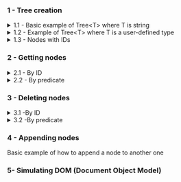 
### 1 - Tree creation
<details>
<summary>1.1 - Basic example of Tree&lt;T> where T is string </summary>
<br>
<img src="src/SyntaxChecked.FluentSimpleTree.Examples/SyntaxChecked.FluentSimpleTree.Examples/TreeCreation/basictree1.svg">

<p></p>

Code:
```csharp
    var myTree = new Tree<string>("a");
    var root = myTree.RootNode; //a

    root
      .AddChildren(new[] { "b", "c", "d", "g" })[1] //c
        .AddChildren(new[] { "e", "f" })[0] //e
          .AddChildren(new[] { "h", "i" })[0] //h
          .Parent //e
        .NextSibling //f
          .AddChildren(new[] { "j" })[0] //j
            .AddChildren(new[] { "r", "s", "t" })[2] //t
              .AddChildren(new[] { "z", "k" });
```
Output:

![](src/SyntaxChecked.FluentSimpleTree.Examples/SyntaxChecked.FluentSimpleTree.Examples/TreeCreation/output1.png)

[Full code here](src/SyntaxChecked.FluentSimpleTree.Examples/SyntaxChecked.FluentSimpleTree.Examples/TreeCreation/Example1.cs).
<hr>
</details>

<details>
<summary>1.2 - Example of Tree&lt;T> where T is a user-defined type</summary>
<img src="https://upload.wikimedia.org/wikipedia/commons/thumb/8/8e/Family_tree.svg/1024px-Family_tree.svg.png" width="60%"/>

<p></p>

Code:
```csharp
    var p1 = new Person("Lucas") { Age = 80 };
    var p2 = new Person("Mary") { Age = 60 };
    var p3 = new Person("Jason") { Age = 58 };
    var p4 = new Person("Peter") { Age = 55 };
    var p5 = new Person("Fred") { Age = 35 };
    var p6 = new Person("Jane") { Age = 32 };
    var p7 = new Person("Sean") { Age = 29 };
    var p8 = new Person("Jessica") { Age = 31 };
    var p9 = new Person("Hannah") { Age = 33 };
    var p10 = new Person("Joseph") { Age = 12 };
    var p11 = new Person("John") { Age = 8 };
    var p12 = new Person("Laura") { Age = 3 };

  var myTree = new Tree<Person>(p1);
  var root = myTree.RootNode; //Lucas

  root
    .AddChildren(new Person[] { p2, p3, p4 })[0] //Mary
      .AddChildren(new Person[] { p5, p6 })[0] //Fred
      .Parent //Mary
    .NextSibling //Jason
      .AddChildren(new Person[] { p7, p8, p9 })[1] //Jessica
        .AddChildren(new Person[] { p10, p11, p12 });
```
Output:

![](src/SyntaxChecked.FluentSimpleTree.Examples/SyntaxChecked.FluentSimpleTree.Examples/TreeCreation/output2.png)

[Full code here](src/SyntaxChecked.FluentSimpleTree.Examples/SyntaxChecked.FluentSimpleTree.Examples/TreeCreation/Example2.cs).
<hr>
</details>

<details>
<summary>1.3 - Nodes with IDs</summary>
<br>
<img src="src/SyntaxChecked.FluentSimpleTree.Examples/SyntaxChecked.FluentSimpleTree.Examples/TreeCreation/tree_ids.svg" width="75%"/>

<p></p>

Code:
```csharp
    var myTree = new Tree<string>();
    var root = myTree.RootNode;

    root
      .AddChildren(new[] { ("CEO", "John Smith") })[0] //CEO
        .AddChildren(new[] { ("VP_Marketing", "Susan Jones"),
                            ("VP_Sales", "Rachel Parker"),
                            ("VP_Production", "Tom Allen") })[0] //VP Marketing
          .AddChildren(new[] { ("Manager1", "Alice Johnson") })[0] //Manager1
          .Parent //VP Marketing
        .NextSibling //VP Sales
          .AddChildren(new[] { ("Manager2", "Michael Gross") })[0] //Manager2
          .Parent //VP Sales
        .NextSibling //VP Production
          .AddChildren(new[] { ("Manager3", "Kathy Roberts") }); //Manager3
```
Output:

![](src/SyntaxChecked.FluentSimpleTree.Examples/SyntaxChecked.FluentSimpleTree.Examples/TreeCreation/output3.png)

[Full code here](src/SyntaxChecked.FluentSimpleTree.Examples/SyntaxChecked.FluentSimpleTree.Examples/TreeCreation/Example3.cs).
<hr>
</details>

### 2 - Getting nodes
<details>
<summary>2.1 - By ID</summary>
<br>
<img src="src/SyntaxChecked.FluentSimpleTree.Examples/SyntaxChecked.FluentSimpleTree.Examples/NodeSearching/node_searching.svg" width="75%"/>

<p></p>

Code:
```csharp
    var myTree = new Tree<string>("a");
    var root = myTree.RootNode; //a

    root
      .AddChildren(new[] { ("CEO", "John Smith") })[0] //CEO
        .AddChildren(new[] { ("VP_Marketing", "Susan Jones"),
                              ("VP_Sales", "Rachel Parker"),
                              ("VP_Production", "Tom Allen") })[0] //VP Marketing
          .AddChildren(new[] { ("Manager1", "Alice Johnson") })[0] //Manager1
          .Parent //VP Marketing
        .NextSibling //VP Sales
          .AddChildren(new[] { ("Manager2", "Michael Gross") })[0] //Manager2
          .Parent //VP Sales
        .NextSibling //VP Production
          .AddChildren(new[] { ("Manager3", "Kathy Roberts") }); //Manager3

    //You can search the whole tree
    var vp_sales = myTree.GetNodeById("VP_Sales");

    //Or from a specific node
    var manager3 = root.GetDescendant("Manager3");
```
Output:

![](src/SyntaxChecked.FluentSimpleTree.Examples/SyntaxChecked.FluentSimpleTree.Examples/NodeSearching/output1.png)

[Full code here](src/SyntaxChecked.FluentSimpleTree.Examples/SyntaxChecked.FluentSimpleTree.Examples/NodeSearching/Example4.cs).
<hr>
</details>

<details>
  <summary>2.2 - By predicate</summary>
  <details>
  <summary>2.2.1 - Tree&lt;T> where T is a value type</summary>
  <br>
  <img src="src/SyntaxChecked.FluentSimpleTree.Examples/SyntaxChecked.FluentSimpleTree.Examples/NodeSearching/node_searching_2.svg" width="40%"/>

  <p></p>

  Code:
  ```csharp
        var myTree = new Tree<int>(34);
        var root = myTree.RootNode;

        root
          .AddChildren(new[] { 21, 13 })[0] //21
            .AddChildren(new[] { 13, 8 })[0] //13
              .AddChildren(new[] { 8, 5 })[0] //8
                .AddChildren(new[] { 5, 3 })[0] //5
                  .AddChildren(new[] { 3, 2 })[0] //3
                    .AddChildren(new[] { 2, 1 })[0] //2
                      .AddChildren(new[] { 1, 1 });

        var oddElements = myTree
                            .GetNodes(data => data % 2 != 0)
                            .Select(node => node.Data);

        var EvenElements = myTree
                            .GetNodes(data => data % 2 == 0)
                            .Select(node => node.Data);
  ```
  Output:

  ![](src/SyntaxChecked.FluentSimpleTree.Examples/SyntaxChecked.FluentSimpleTree.Examples/NodeSearching/output2.png)

  [Full code here](src/SyntaxChecked.FluentSimpleTree.Examples/SyntaxChecked.FluentSimpleTree.Examples/NodeSearching/Example5.cs).
  <hr>
  </details>

  <details>
  <summary>2.2.2 - Tree&lt;string></summary>
  <br>
  <img src="src/SyntaxChecked.FluentSimpleTree.Examples/SyntaxChecked.FluentSimpleTree.Examples/NodeSearching/node_searching_3.svg" width="100%"/>

  <p></p>

  Code:
  ```csharp
        var myTree = new Tree<string>("college");

        var math = myTree.RootNode
                            .AddChildren(new[] { "areas" })[0]
                              .AddChildren(new[] { "Mathematics", "Physics", "Chemistry" })[0]; //Mathematics

        math
          .AddChildren(new[] { "professors", "students" })[0] //professors
            .AddChildren(new[] { "Andrew Dykstra", "James Burton" })[0] //Andrew Dykstra
            .Parent //professors
          .NextSibling //students
            .AddChildren(new[] { "Paul", "Jean" });

        var physics = myTree.RootNode.GetDescendants(item => item == "Physics")[0];

        physics
          .AddChildren(new[] { "professors", "students" })[0] //professors
            .AddChildren(new[] { "Megan M. Smith", "Adam Lark" })[0] //Megan M. Smith
            .Parent //professors
          .NextSibling //students
            .AddChildren(new[] { "James", "Richard" });

        var chemistry = myTree.RootNode.GetDescendants(item => item == "Chemistry")[0];

        chemistry
          .AddChildren(new[] { "professors", "students" })[0] //professors
            .AddChildren(new[] { "Max Majireck", "Michael Welsh" })[0] //
            .Parent //professors
          .NextSibling //students
            .AddChildren(new[] { "Robert", "Monica" });

        var professorsBranches = myTree.RootNode.GetDescendants(item => item == "professors");

        var namesWithPrefixM = professorsBranches
                                .SelectMany(item => item
                                                    .GetChildren(professorName => professorName
                                                                                    .StartsWith("M")));

        var areasBranches = myTree.RootNode.GetDescendants(item => item == "areas");

        var namesWithPrefixJ = areasBranches
                                .SelectMany(item => item
                                                    .GetDescendants(item => item.StartsWith("J")));
  ```
  Output:

  ![](src/SyntaxChecked.FluentSimpleTree.Examples/SyntaxChecked.FluentSimpleTree.Examples/NodeSearching/output3.png)

  [Full code here](src/SyntaxChecked.FluentSimpleTree.Examples/SyntaxChecked.FluentSimpleTree.Examples/NodeSearching/Example6.cs).
  <hr>
  </details>

  <details>
  <summary>2.2.3 - Tree&lt;T> where T is a reference type</summary>
  <hr>
  </details>
</details>

### 3 - Deleting nodes
<details>
 <summary>3.1 -By ID</summary>
<hr>
</details>

<details>
 <summary>3.2 -By predicate</summary>
 <hr>
</details>

### 4 - Appending nodes
Basic example of how to append a node to another one

### 5- Simulating DOM (Document Object Model)
